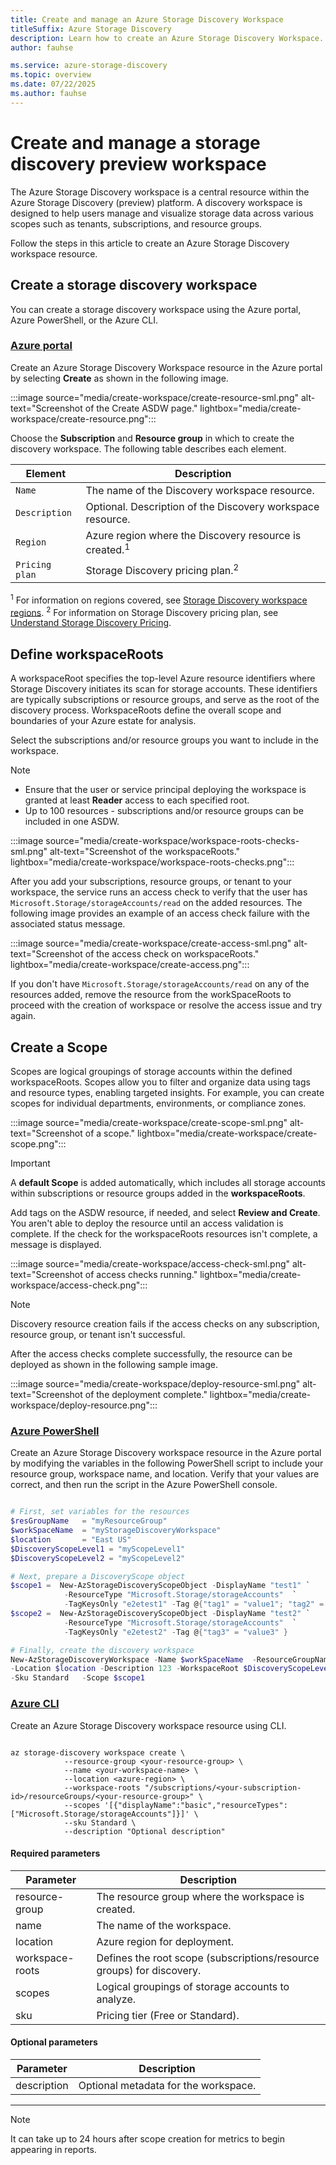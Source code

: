 ```yaml
---
title: Create and manage an Azure Storage Discovery Workspace
titleSuffix: Azure Storage Discovery
description: Learn how to create an Azure Storage Discovery Workspace.
author: fauhse

ms.service: azure-storage-discovery
ms.topic: overview
ms.date: 07/22/2025
ms.author: fauhse
---
```


# Create and manage a storage discovery preview workspace

The Azure Storage Discovery workspace is a central resource within the Azure Storage Discovery (preview) platform. A discovery workspace is designed to help users manage and visualize storage data across various scopes such as tenants, subscriptions, and resource groups.

Follow the steps in this article to create an Azure Storage Discovery workspace resource.

## Create a storage discovery workspace

You can create a storage discovery workspace using the Azure portal, Azure PowerShell, or the Azure CLI.

### [Azure portal](#tab/portal)

Create an Azure Storage Discovery Workspace resource in the Azure portal by selecting **Create** as shown in the following image.

:::image source="media/create-workspace/create-resource-sml.png" alt-text="Screenshot of the Create ASDW page."  lightbox="media/create-workspace/create-resource.png":::

Choose the **Subscription** and **Resource group** in which to create the discovery workspace. The following table describes each element.

| Element        | Description                                                       |
|----------------|-------------------------------------------------------------------|
| `Name`         | The name of the Discovery workspace resource.                     |
| `Description`  | Optional. Description of the Discovery workspace resource.        |
| `Region`       | Azure region where the Discovery resource is created.<sup>1</sup> |
| `Pricing plan` | Storage Discovery pricing plan.<sup>2</sup>                       |

<sup>1</sup> For information on regions covered, see [Storage Discovery workspace regions](deployment-planning.md). 
<sup>2</sup> For information on Storage Discovery pricing plan, see [Understand Storage Discovery Pricing](pricing.md).

## Define workspaceRoots

A workspaceRoot specifies the top-level Azure resource identifiers where Storage Discovery initiates its scan for storage accounts. These identifiers are typically subscriptions or resource groups, and serve as the root of the discovery process. WorkspaceRoots define the overall scope and boundaries of your Azure estate for analysis.

Select the subscriptions and/or resource groups you want to include in the workspace.

> [!NOTE]
> - Ensure that the user or service principal deploying the workspace is granted at least **Reader** access to each specified root.
> - Up to 100 resources - subscriptions and/or resource groups can be included in one ASDW.

:::image source="media/create-workspace/workspace-roots-checks-sml.png" alt-text="Screenshot of the workspaceRoots."  lightbox="media/create-workspace/workspace-roots-checks.png":::

After you add your subscriptions, resource groups, or tenant to your workspace, the service runs an access check to verify that the user has `Microsoft.Storage/storageAccounts/read` on the added resources. The following image provides an example of an access check failure with the associated status message.

:::image source="media/create-workspace/create-access-sml.png" alt-text="Screenshot of the access check on workspaceRoots."  lightbox="media/create-workspace/create-access.png":::

If you don't have `Microsoft.Storage/storageAccounts/read` on any of the resources added, remove the resource from the workSpaceRoots to proceed with the creation of workspace or resolve the access issue and try again.

## Create a Scope
Scopes are logical groupings of storage accounts within the defined workspaceRoots. Scopes allow you to filter and organize data using tags and resource types, enabling targeted insights. For example, you can create scopes for individual departments, environments, or compliance zones.

:::image source="media/create-workspace/create-scope-sml.png" alt-text="Screenshot of a scope."  lightbox="media/create-workspace/create-scope.png":::

> [!IMPORTANT]
> A **default Scope** is added automatically, which includes all storage accounts within subscriptions or resource groups added in the **workspaceRoots**.

Add tags on the ASDW resource, if needed, and select **Review and Create**. You aren't able to deploy the resource until an access validation is complete. If the check for the workspaceRoots resources isn't complete, a message is displayed.

:::image source="media/create-workspace/access-check-sml.png" alt-text="Screenshot of access checks running."  lightbox="media/create-workspace/access-check.png":::

> [!NOTE]
> Discovery resource creation fails if the access checks on any subscription, resource group, or tenant isn't successful.

After the access checks complete successfully, the resource can be deployed as shown in the following sample image.

:::image source="media/create-workspace/deploy-resource-sml.png" alt-text="Screenshot of the deployment complete."  lightbox="media/create-workspace/deploy-resource.png":::

### [Azure PowerShell](#tab/powershell)

Create an Azure Storage Discovery workspace resource in the Azure portal by modifying the variables in the following PowerShell script to include your resource group, workspace name, and location. Verify that your values are correct, and then run the script in the Azure PowerShell console.

```powershell

# First, set variables for the resources
$resGroupName   = "myResourceGroup"
$workSpaceName  = "myStorageDiscoveryWorkspace"
$location       = "East US"
$DiscoveryScopeLevel1 = "myScopeLevel1"
$DiscoveryScopeLevel2 = "myScopeLevel2"

# Next, prepare a DiscoveryScope object
$scope1 =  New-AzStorageDiscoveryScopeObject -DisplayName "test1" `
            -ResourceType "Microsoft.Storage/storageAccounts"  `
            -TagKeysOnly "e2etest1" -Tag @{"tag1" = "value1"; "tag2" = "value2" }
$scope2 =  New-AzStorageDiscoveryScopeObject -DisplayName "test2" `
            -ResourceType "Microsoft.Storage/storageAccounts"  `
            -TagKeysOnly "e2etest2" -Tag @{"tag3" = "value3" }

# Finally, create the discovery workspace
New-AzStorageDiscoveryWorkspace -Name $workSpaceName  -ResourceGroupName $resGroupName `
-Location $location -Description 123 -WorkspaceRoot $DiscoveryScopeLevel1 `
-Sku Standard   -Scope $scope1

```

### [Azure CLI](#tab/cli)

Create an Azure Storage Discovery workspace resource using CLI.

```cli

az storage-discovery workspace create \
            --resource-group <your-resource-group> \
            --name <your-workspace-name> \
            --location <azure-region> \
            --workspace-roots "/subscriptions/<your-subscription-id>/resourceGroups/<your-resource-group>" \
            --scopes '[{"displayName":"basic","resourceTypes":["Microsoft.Storage/storageAccounts"]}]' \
            --sku Standard \
            --description "Optional description"

```
#### Required parameters

| Parameter | Description |
|-----------|-------------|
| resource-group | The resource group where the workspace is created. |
| name | The name of the workspace. |
| location | Azure region for deployment. |
| workspace-roots | Defines the root scope (subscriptions/resource groups) for discovery. |
| scopes | Logical groupings of storage accounts to analyze. |
| sku | Pricing tier (Free or Standard). |

#### Optional parameters

| Parameter | Description |
|-----------|-------------|
| description | Optional metadata for the workspace. |

---

> [!NOTE]
> It can take up to 24 hours after scope creation for metrics to begin appearing in reports.
